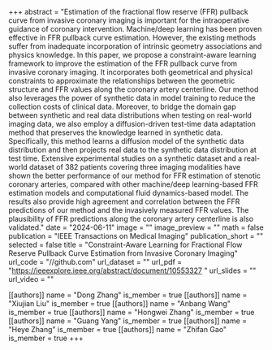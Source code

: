 +++
abstract = "Estimation of the fractional flow reserve (FFR) pullback curve from invasive coronary imaging is important for the intraoperative guidance of coronary intervention. Machine/deep learning has been proven effective in FFR pullback curve estimation. However, the existing methods suffer from inadequate incorporation of intrinsic geometry associations and physics knowledge. In this paper, we propose a constraint-aware learning framework to improve the estimation of the FFR pullback curve from invasive coronary imaging. It incorporates both geometrical and physical constraints to approximate the relationships between the geometric structure and FFR values along the coronary artery centerline. Our method also leverages the power of synthetic data in model training to reduce the collection costs of clinical data. Moreover, to bridge the domain gap between synthetic and real data distributions when testing on real-world imaging data, we also employ a diffusion-driven test-time data adaptation method that preserves the knowledge learned in synthetic data. Specifically, this method learns a diffusion model of the synthetic data distribution and then projects real data to the synthetic data distribution at test time. Extensive experimental studies on a synthetic dataset and a real-world dataset of 382 patients covering three imaging modalities have shown the better performance of our method for FFR estimation of stenotic coronary arteries, compared with other machine/deep learning-based FFR estimation models and computational fluid dynamics-based model. The results also provide high agreement and correlation between the FFR predictions of our method and the invasively measured FFR values. The plausibility of FFR predictions along the coronary artery centerline is also validated."
date = "2024-06-11"
image = ""
image_preview = ""
math = false
publication = "IEEE Transactions on Medical Imaging"
publication_short = ""
selected = false
title = "Constraint-Aware Learning for Fractional Flow Reserve Pullback Curve Estimation from Invasive Coronary Imaging"
url_code = "//github.com"
url_dataset = ""
url_pdf = "https://ieeexplore.ieee.org/abstract/document/10553327 "
url_slides = ""
url_video = ""

[[authors]]
    name = "Dong Zhang"
    is_member = true
[[authors]]
    name = "Xiujian Liu"
    is_member = true
[[authors]]
    name = "Anbang Wang"
    is_member = true
[[authors]]
    name = "Hongwei Zhang"
    is_member = true
[[authors]]
    name = "Guang Yang"
    is_member = true
[[authors]]
    name = "Heye Zhang"
    is_member = true
[[authors]]
    name = "Zhifan Gao"
    is_member = true
+++


<!-- You can add information in $\LaTeX$ and *Markdown* here. -->
